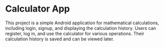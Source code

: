 # Calculator App

This project is a simple Android application for mathematical calculations, including login, signup, and displaying the calculation history. Users can register, log in, and use the calculator for various operations. Their calculation history is saved and can be viewed later.